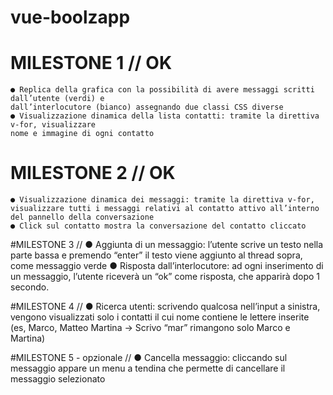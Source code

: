 # vue-boolzapp

# MILESTONE 1 // OK
    ● Replica della grafica con la possibilità di avere messaggi scritti dall’utente (verdi) e
    dall’interlocutore (bianco) assegnando due classi CSS diverse
    ● Visualizzazione dinamica della lista contatti: tramite la direttiva v-for, visualizzare
    nome e immagine di ogni contatto

# MILESTONE 2 // OK
    ● Visualizzazione dinamica dei messaggi: tramite la direttiva v-for, visualizzare tutti i messaggi relativi al contatto attivo all’interno del pannello della conversazione
    ● Click sul contatto mostra la conversazione del contatto cliccato

#MILESTONE 3 //
    ● Aggiunta di un messaggio: l’utente scrive un testo nella parte bassa e premendo “enter” il testo viene aggiunto al thread sopra, come messaggio verde
    ● Risposta dall’interlocutore: ad ogni inserimento di un messaggio, l’utente riceverà un “ok” come risposta, che apparirà dopo 1 secondo.

#MILESTONE 4 //
    ● Ricerca utenti: scrivendo qualcosa nell’input a sinistra, vengono visualizzati solo i
    contatti il cui nome contiene le lettere inserite (es, Marco, Matteo Martina -> Scrivo
    “mar” rimangono solo Marco e Martina)

#MILESTONE 5 - opzionale //
    ● Cancella messaggio: cliccando sul messaggio appare un menu a tendina che
    permette di cancellare il messaggio selezionato